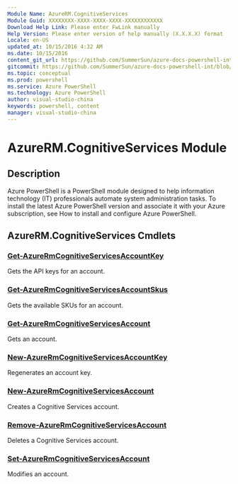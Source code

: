 ```yaml
---
Module Name: AzureRM.CognitiveServices
Module Guid: XXXXXXXX-XXXX-XXXX-XXXX-XXXXXXXXXXXX
Download Help Link: Please enter FwLink manually
Help Version: Please enter version of help manually (X.X.X.X) format
Locale: en-US
updated_at: 10/15/2016 4:32 AM
ms.date: 10/15/2016
content_git_url: https://github.com/SummerSun/azure-docs-powershell-int/blob/master/azureps-cmdlets-docs/ResourceManager/AzureRM.CognitiveServices/v1.0/CmdletMDs/AzureRM.CognitiveServices.md
gitcommit: https://github.com/SummerSun/azure-docs-powershell-int/blob/1bfd8e268acfc1799ad3f17c5a982578f54443cf/azureps-cmdlets-docs/ResourceManager/AzureRM.CognitiveServices/v1.0/CmdletMDs/AzureRM.CognitiveServices.md
ms.topic: conceptual
ms.prod: powershell
ms.service: Azure PowerShell
ms.technology: Azure PowerShell
author: visual-studio-china
keywords: powershell, content
manager: visual-studio-china
---
```


# AzureRM.CognitiveServices Module
## Description
Azure PowerShell is a PowerShell module designed to help information technology (IT) professionals automate system administration tasks. To install the latest Azure PowerShell version and associate it with your Azure subscription, see How to install and configure Azure PowerShell.

## AzureRM.CognitiveServices Cmdlets
### [Get-AzureRmCognitiveServicesAccountKey](Get-AzureRmCognitiveServicesAccountKey.md)
Gets the API keys for an account.


### [Get-AzureRmCognitiveServicesAccountSkus](Get-AzureRmCognitiveServicesAccountSkus.md)
Gets the available SKUs for an account.


### [Get-AzureRmCognitiveServicesAccount](Get-AzureRmCognitiveServicesAccount.md)
Gets an account.


### [New-AzureRmCognitiveServicesAccountKey](New-AzureRmCognitiveServicesAccountKey.md)
Regenerates an account key.


### [New-AzureRmCognitiveServicesAccount](New-AzureRmCognitiveServicesAccount.md)
Creates a Cognitive Services account.


### [Remove-AzureRmCognitiveServicesAccount](Remove-AzureRmCognitiveServicesAccount.md)
Deletes a Cognitive Services account.


### [Set-AzureRmCognitiveServicesAccount](Set-AzureRmCognitiveServicesAccount.md)
Modifies an account.



